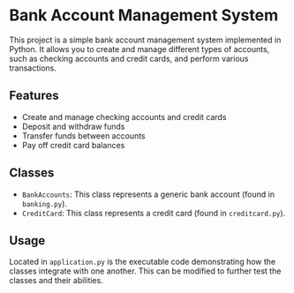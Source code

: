 # Bank Account Management System

This project is a simple bank account management system implemented in Python. It allows you to create and manage different types of accounts, such as checking accounts and credit cards, and perform various transactions.

## Features

- Create and manage checking accounts and credit cards
- Deposit and withdraw funds
- Transfer funds between accounts
- Pay off credit card balances

## Classes

- `BankAccounts`: This class represents a generic bank account (found in `banking.py`).
- `CreditCard`: This class represents a credit card (found in `creditcard.py`).

## Usage

Located in `application.py` is the executable code demonstrating how the classes integrate with one another. This can be modified to further test the classes and their abilities.
